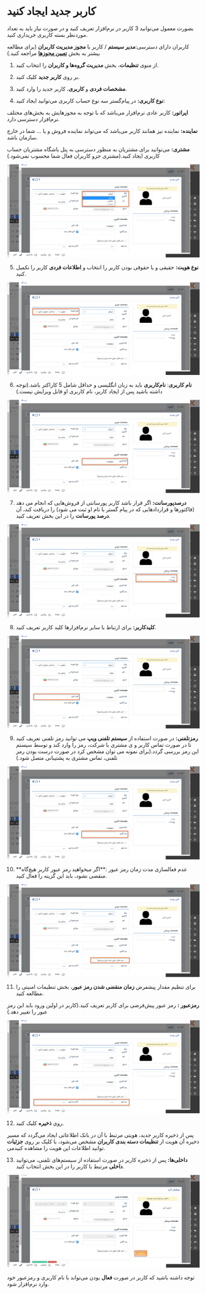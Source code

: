 # کاربر جدید ایجاد کنید

بصورت معمول می‌توانید 3 کاربر در نرم‌افزار تعریف کنید و در صورت نیاز باید به تعداد موردنظر بسته کاربری خریداری کنید.

کاربران دارای دسترسی:**مدیر سیستم** / کاربر با **مجوز مدیریت کاربران** (برای مطالعه بیشتر به بخش **[تعیین مجوزها](%D8%AA%D8%B9%DB%8C%DB%8C%D9%86%20%D8%B3%D8%B7%D8%AD%20%D8%AF%D8%B3%D8%AA%D8%B1%D8%B3%DB%8C.md)** مراجعه کنید.)

1)   از منوی **تنظیمات**، بخش **مدیریت گروه‌ها و کاربران** را انتخاب کنید.

2)   بر روی **کاربر جدید** کلیک کنید.

3)	**مشخصات فردی** و **کاربری**، کاربر جدید را وارد کنید.

4)  **نوع کاربری:** در پیام‌گستر سه نوع حساب کاربری می‌توانید ایجاد کنید:

 **اپراتور:** کاربر عادی نرم‌افزار می‌باشد که با توجه به مجوزهایش به بخش‌های مختلف نرم‌افزار دسترسی دارد.

**نماینده:** نماینده نیز همانند کاربر  می‌باشد که می‌تواند نماینده فروش و یا ... شما در خارج سازمان باشد.

**مشتری:** می‌توانید برای مشتریان به منظور دسترسی به پنل باشگاه مشتریان حساب کاربری ایجاد کنید.(مشتری جزو کاربران فعال شما محسوب نمی‌شود.)

![](adduser2.png)

5) **نوع هویت:** حقیقی و یا حقوقی بودن کاربر را انتخاب و **اطلاعات فردی** کاربر را تکمیل کنید.

![](adduser3.png)

6) **نام کاربری**: **نام‌کاربری** باید به زبان انگلیسی و حداقل شامل 5 کاراکتر باشد.(توجه داشته باشید پس از ایجاد کاربر، نام کاربری او قابل ویرایش نیست.)

![](adduser4.png)

7) **درصدپورسانت:** اگر قرار باشد کاربر پورسانتی از فروش‌هایی که انجام می دهد (فاکتورها و قراردادهایی که در پیام گستر با نام او ثبت می شود) را دریافت کند، آن **درصد پورسانت** را در این بخش تعریف کنید.

![](adduser5.png)

8) **کلیدکاربر:** برای ارتباط با سایر نرم‌افزارها کلید کاربر تعریف کنید.

![](adduser7.png)

9) **رمزتلفنی:** در صورت استفاده از **سیستم تلفنی ویپ** می توانید رمز تلفنی تعریف کنید تا در صورت تماس کاربر و ی مشتری با شرکت، رمز را وارد کند و توسط سیستم این رمز بررسی گردد.(برای نمونه می توان مشخص کرد در صورت درست بودن رمز تلفنی، تماس مشتری به پشتیبانی متصل شود.)

![](adduser6.png)

10) **عدم فعالسازی مدت زمان رمز عبور :**اگر میخواهید رمز عبور کاربر هیچ‌گاه منقضی نشود، باید این گزینه را فعال کنید.

![](adduser8.png)

11) برای تنظیم مقدار پیشفرض **زمان منقضی شدن رمز عبور**، بخش  تنظیمات امنیتی را مطالعه کنید.

**رمزعبور :** رمز عبور پیش‌فرضی برای کاربر تعریف کنید.(کاربر در اولین ورود باید این رمز عبور را تغییر دهد.)

![](adduser9.png)

12)   روی **ذخیره** کلیک کنید.

پس از ذخیره کاربر جدید، هویتی مرتبط با آن در بانک اطلاعاتی ایجاد می‌گردد که مسیر ذخیره آن هویت از **تنظیمات دسته بندی کاربران** مشخص می‌شود، با کلیک بر روی **جزئیات** می‎‌توانید اطلاعات این هویت را مشاهده کنید.

13) **داخلی‌ها:** پس از ذخیره کاربر در صورت استفاده از سیستم‌های تلفنی، می‌توانید **داخلی** مرتبط با کاربر را در این بخش انتخاب کنید.

![](adduser10.png)

توجه داشته باشید که کاربر در صورت **فعال** بودن می‌تواند با نام کاربری و رمزعبور خود وارد نرم‌افزار شود.
